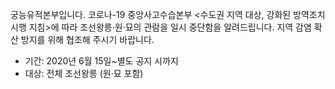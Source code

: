 궁능유적본부입니다. 코로나-19 중앙사고수습본부 <수도권 지역 대상, 강화된 방역조치 시행 지침>에 따라 조선왕릉·원·묘의 관람을 일시 중단함을 알려드립니다. 지역 감염 확산 방지를 위해 협조해 주시기 바랍니다.
- 기간: 2020년 6월 15일~별도 공지 시까지
- 대상: 전체 조선왕릉 (원·묘 포함)